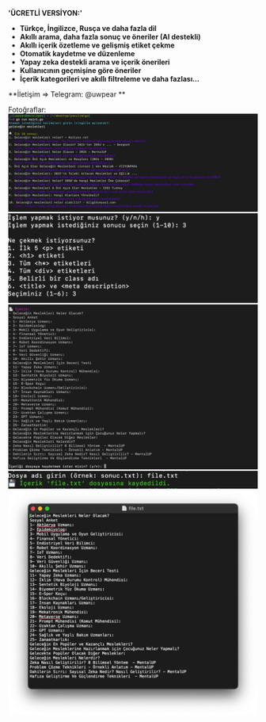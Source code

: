 **'ÜCRETLİ VERSİYON:'**
- **Türkçe, İngilizce, Rusça ve daha fazla dil**
- **Akıllı arama, daha fazla sonuç ve öneriler (AI destekli)**
- **Akıllı içerik özetleme ve gelişmiş etiket çekme**
- **Otomatik kaydetme ve düzenleme**
- **Yapay zeka destekli arama ve içerik önerileri**
- **Kullanıcının geçmişine göre öneriler**
- **İçerik kategorileri ve akıllı filtreleme
ve daha fazlası...**

**İletişim => Telegram: @uwpear **

Fotoğraflar:
![1](1.png)
![2](2.png)
![3](3.png)
![4](4.png)
![5](5.png)
